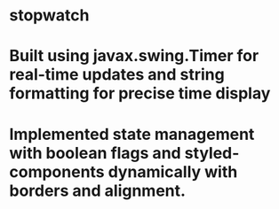 #  stopwatch 
# Built using javax.swing.Timer for real-time updates and string formatting for precise time display
# Implemented state management with boolean flags and styled-components dynamically with borders and alignment.
